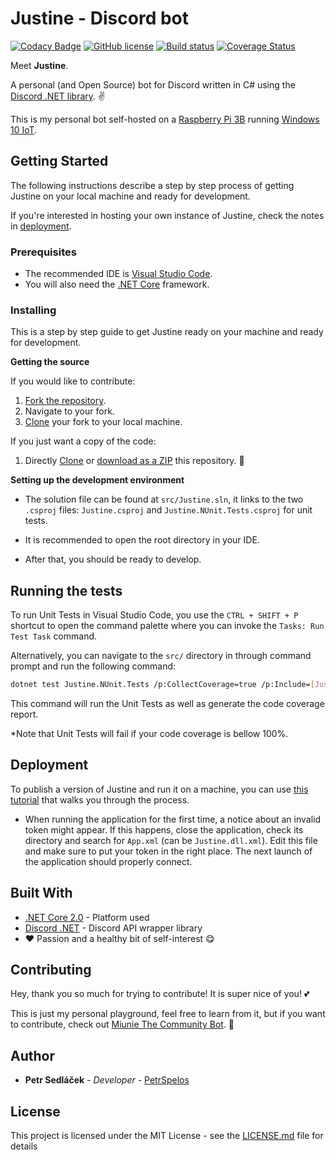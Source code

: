 # Justine - Discord bot

[![Codacy Badge](https://api.codacy.com/project/badge/Grade/d9c0114f2072429eb520ed02dd2fa966)](https://app.codacy.com/app/petrspelos/Justine?utm_source=github.com&utm_medium=referral&utm_content=petrspelos/Justine&utm_campaign=Badge_Grade_Dashboard)
[![GitHub license](https://img.shields.io/badge/license-MIT-blue.svg)](https://github.com/petrspelos/Justine/blob/master/LICENSE)
[![Build status](https://ci.appveyor.com/api/projects/status/5sqa35gu330v6dxc?svg=true)](https://ci.appveyor.com/project/petrspelos/justine)
[![Coverage Status](https://coveralls.io/repos/github/petrspelos/Justine/badge.svg?branch=master)](https://coveralls.io/github/petrspelos/Justine?branch=master)


Meet **Justine**.

A personal (and Open Source) bot for Discord written in C# using the [Discord .NET library](https://github.com/RogueException/Discord.Net). :v:

This is my personal bot self-hosted on a [Raspberry Pi 3B](https://www.raspberrypi.org/products/raspberry-pi-3-model-b/) running [Windows 10 IoT](https://developer.microsoft.com/en-us/windows/iot). 

## Getting Started

The following instructions describe a step by step process of getting Justine on your local machine and ready for development.

If you're interested in hosting your own instance of Justine, check the notes in [deployment](#deployment).

### Prerequisites

* The recommended IDE is [Visual Studio Code](https://code.visualstudio.com/).
* You will also need the [.NET Core](https://www.microsoft.com/net/download) framework.

### Installing

This is a step by step guide to get Justine ready on your machine and ready for development.

**Getting the source**

If you would like to contribute:
1. [Fork the repository](https://help.github.com/articles/fork-a-repo/).
2. Navigate to your fork.
3. [Clone](https://help.github.com/articles/cloning-a-repository/) your fork to your local machine.

If you just want a copy of the code:
1. Directly [Clone](https://help.github.com/articles/cloning-a-repository/) or [download as a ZIP](https://stackoverflow.com/a/6466993) this repository. :raised_hands:

**Setting up the development environment**

* The solution file can be found at `src/Justine.sln`, it links to the two `.csproj` files: `Justine.csproj` and `Justine.NUnit.Tests.csproj` for unit tests.

* It is recommended to open the root directory in your IDE.

* After that, you should be ready to develop.

## Running the tests

To run Unit Tests in Visual Studio Code, you use the `CTRL + SHIFT + P` shortcut to open the command palette where you can invoke the `Tasks: Run Test Task` command.

Alternatively, you can navigate to the `src/` directory in through command prompt and run the following command: 
``` bash
dotnet test Justine.NUnit.Tests /p:CollectCoverage=true /p:Include=[Justine*]* /p:Exclude=[NUnit3.TestAdapter*]* /p:CoverletOutputFormat=opencover /p:Threshold=100 /p:ThresholdType=line
```

This command will run the Unit Tests as well as generate the code coverage report.

*Note that Unit Tests will fail if your code coverage is bellow 100%.

## Deployment

To publish a version of Justine and run it on a machine, you can use [this tutorial](https://docs.microsoft.com/en-us/dotnet/core/tools/dotnet-publish?tabs=netcore2x) that walks you through the process.

* When running the application for the first time, a notice about an invalid token might appear. If this happens, close the application, check its directory and search for `App.xml` (can be `Justine.dll.xml`). Edit this file and make sure to put your token in the right place. The next launch of the application should properly connect.

## Built With

* [.NET Core 2.0](https://docs.microsoft.com/en-us/dotnet/core/) - Platform used
* [Discord .NET](https://github.com/RogueException/Discord.Net) - Discord API wrapper library
* :heart: Passion and a healthy bit of self-interest :yum:

## Contributing

Hey, thank you so much for trying to contribute! It is super nice of you! :two_hearts:

This is just my personal playground, feel free to learn from it, but if you want to contribute, check out [Miunie The Community Bot](https://github.com/petrspelos/Community-Discord-BOT). :yellow_heart:

## Author

* **Petr Sedláček** - *Developer* - [PetrSpelos](https://github.com/petrspelos)

## License

This project is licensed under the MIT License - see the [LICENSE.md](LICENSE.md) file for details
